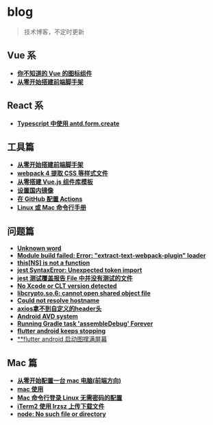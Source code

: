 # blog
>技术博客，不定时更新

## Vue 系

* [**你不知道的 Vue 的图标组件**][1-1]
* [**从零开始搭建前端脚手架**][2-1]

## React 系

* [**Typescript 中使用 antd.form.create**][6-1]

## 工具篇

* [**从零开始搭建前端脚手架**][2-1]
* [**webpack 4 提取 CSS 等样式文件**][2-2]
* [**从零搭建 Vue.js 组件库模板**][2-3]
* [**设置国内镜像**][2-4]
* [**在 GitHub 配置 Actions**][5-1]
* [**Linux 或 Mac 命令行手册**][5-2]

## 问题篇

* [**Unknown word**][3-1]
* [**Module build failed: Error: "extract-text-webpack-plugin" loader**][3-2]
* [**this[NS] is not a function**][3-3]
* [**jest SyntaxError: Unexpected token import**][3-4]
* [**jest 测试覆盖报告 File 中并没有测试的文件**][3-5]
* [**No Xcode or CLT version detected**][3-6]
* [**libcrypto.so.6: cannot open shared object file**][3-7]
* [**Could not resolve hostname**][3-8]
* [**axios拿不到自定义的header头**][3-9]
* [**Android AVD system**][3-10]
* [**Running Gradle task 'assembleDebug' Forever**][3-11]
* [**flutter android keeps stopping**][3-12]
* [**flutter android 启动图撑满屏幕][3-13]

## Mac 篇

* [**从零开始配置一台 mac 电脑(前端方向)**][4-1]
* [**mac 使用**][4-2]
* [**Mac 命令行登录 Linux 无需密码的配置**][4-3]
* [**iTerm2 使用 lrzsz 上传下载文件**][4-4]
* [**node: No such file or directory**][4-5]

[1-1]:	https://github.com/iq9891/blog/issues/10

[2-1]:	https://github.com/iq9891/blog/issues/2
[2-2]:	https://github.com/iq9891/blog/issues/4
[2-3]:	https://github.com/iq9891/blog/issues/9
[2-4]:	https://github.com/iq9891/blog/issues/18

[3-1]:	https://github.com/iq9891/blog/issues/3
[3-2]:	https://github.com/iq9891/blog/issues/5
[3-3]:	https://github.com/iq9891/blog/issues/6
[3-4]:	https://github.com/iq9891/blog/issues/7
[3-5]:	https://github.com/iq9891/blog/issues/8
[3-6]:	https://github.com/iq9891/blog/issues/17
[3-7]:	https://github.com/iq9891/blog/issues/20
[3-8]:	https://github.com/iq9891/blog/issues/16
[3-9]:	https://github.com/iq9891/blog/issues/24
[3-10]:	https://github.com/iq9891/blog/issues/27
[3-11]:	https://github.com/iq9891/blog/issues/28
[3-12]:	https://github.com/iq9891/blog/issues/29
[3-13]:	https://github.com/iq9891/blog/issues/30

[4-1]:	https://github.com/iq9891/blog/issues/11
[4-2]:	https://github.com/iq9891/blog/issues/12
[4-3]:	https://github.com/iq9891/blog/issues/21
[4-4]:	https://github.com/iq9891/blog/issues/25
[4-5]:	https://github.com/iq9891/blog/issues/26

[5-1]:	https://github.com/iq9891/blog/issues/19
[5-2]:	https://github.com/iq9891/blog/blob/master/utils/cmd.md

[6-1]:	https://github.com/iq9891/blog/issues/22
